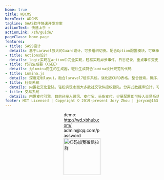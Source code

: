 ```yaml
---
home: true
title: WDCMS
heroText: WDCMS
tagline: SAAS软件快速开发方案
actionText: 快速上手 →
actionLink: /zh/guide/
pageClass: home-page
features:
- title: SASS设计
  details: 基于Laravel强大的Guard设计，可多组织切换。配合Option配置模块，可继承父级组织配置文件。为店铺分销，站群，父子站提供良好基础！
- title: Actions设计
  details: logic实现在action中完全实现，轻松实现异步事件，日志记录，重点事件变更日志
- title: 代码生成器（XGEE）
  details: 为lumina而生的生成器，轻松生成符合lumina设计规范的代码
- title: Lumina.js
  details: 深度定制layui，融合laravel7组件系统。强化版CURD表格，整合搜索，排序，导出，自动浏览等功能。
- title: 社交系统
  details: 内置社交化登陆，轻松实现市面大多数社交软件授权登陆。分离式数据库设计，可轻松实现多社交账号绑定。
- title: 交易系统
  details: 内置支付引擎，目前已接入微信、支付宝、头条支付。少量配置即可接入交易系统，统一交易号对接支付API，统一回调事件、日志、订单状态处理！
footer: MIT Licensed | Copyright © 2019-present Jory Zhou | jorycn@163.com
---
```


<div style="width:120px;margin:0 auto;">
<div>demo: <a href="http://wd.xbhub.com/" target="_blank">http://wd.xbhub.com/</a>   admin@qq.com/password</div>
<img src="http://cdn.xbhub.com/code.jpg" width="120" title="扫码加我微信拉群"/> 
</div>

